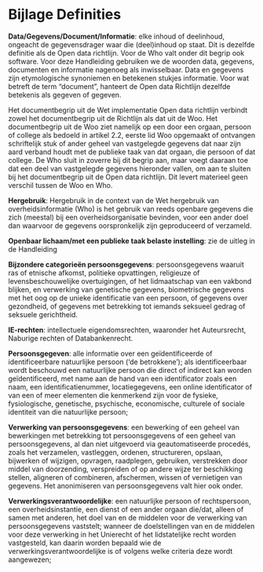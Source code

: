 # Bijlage Definities

**Data/Gegevens/Document/Informatie**: 
elke inhoud of deelinhoud, ongeacht de gegevensdrager waar die (deel)inhoud op staat. Dit is dezelfde definitie als de Open data richtlijn. Voor de Who valt onder dit begrip ook software. Voor deze Handleiding gebruiken we de woorden data, gegevens, documenten en informatie nagenoeg als inwisselbaar. Data en gegevens zijn etymologische synoniemen en betekenen stukjes informatie. Voor wat betreft de term “document”, hanteert de Open data Richtlijn dezelfde betekenis als gegeven of gegeven. 

Het documentbegrip uit de Wet implementatie Open data richtlijn verbindt zowel het documentbegrip uit de Richtlijn als dat uit de Woo. Het documentbegrip uit de Woo ziet namelijk op een door een orgaan, persoon of college als bedoeld in artikel 2.2, eerste lid Woo opgemaakt of ontvangen schriftelijk stuk of ander geheel van vastgelegde gegevens dat naar zijn aard verband houdt met de publieke taak van dat orgaan, die persoon of dat college. De Who sluit in zoverre bij dit begrip aan, maar voegt daaraan toe dat een deel van vastgelegde gegevens hieronder vallen, om aan te sluiten bij het documentbegrip uit de Open data richtlijn. Dit levert materieel geen verschil tussen de Woo en Who.

**Hergebruik**:
Hergebruik in de context van de Wet hergebruik van overheidsinformatie (Who) is het gebruik van reeds openbare gegevens die zich (meestal) bij een overheidsorganisatie bevinden, voor een ander doel dan waarvoor de gegevens oorspronkelijk zijn geproduceerd of verzameld.

**Openbaar lichaam/met een publieke taak belaste instelling**: 
zie de uitleg in de Handleiding 

**Bijzondere categorieën persoonsgegevens**: 
persoonsgegevens waaruit ras of etnische afkomst, politieke opvattingen, religieuze of levensbeschouwelijke overtuigingen, of het lidmaatschap van een vakbond blijken, en verwerking van genetische gegevens, biometrische gegevens met het oog op de unieke identificatie van een persoon, of gegevens over gezondheid, of gegevens met betrekking tot iemands seksueel gedrag of seksuele gerichtheid. 

**IE-rechten**: 
intellectuele eigendomsrechten, waaronder het Auteursrecht, Naburige rechten of Databankenrecht.

**Persoonsgegeven**:
alle informatie over een geïdentificeerde of identificeerbare natuurlijke persoon (‘de betrokkene’); als identificeerbaar wordt beschouwd een natuurlijke persoon die direct of indirect kan worden geïdentificeerd, met name aan de hand van een identificator zoals een naam, een identificatienummer, locatiegegevens, een online identificator of van een of meer elementen die kenmerkend zijn voor de fysieke, fysiologische, genetische, psychische, economische, culturele of sociale identiteit van die natuurlijke persoon;

**Verwerking van persoonsgegevens**:
een bewerking of een geheel van bewerkingen met betrekking tot persoonsgegevens of een geheel van persoonsgegevens, al dan niet uitgevoerd via geautomatiseerde procedés, zoals het verzamelen, vastleggen, ordenen, structureren, opslaan, bijwerken of wijzigen, opvragen, raadplegen, gebruiken, verstrekken door middel van doorzending, verspreiden of op andere wijze ter beschikking stellen, aligneren of combineren, afschermen, wissen of vernietigen van gegevens. Het anonimiseren van persoonsgegevens valt hier ook onder.

**Verwerkingsverantwoordelijke**:
een natuurlijke persoon of rechtspersoon, een overheidsinstantie, een dienst of een ander orgaan die/dat, alleen of samen met anderen, het doel van en de middelen voor de verwerking van persoonsgegevens vaststelt; wanneer de doelstellingen van en de middelen voor deze verwerking in het Unierecht of het lidstatelijke recht worden vastgesteld, kan daarin worden bepaald wie de verwerkingsverantwoordelijke is of volgens welke criteria deze wordt aangewezen;

